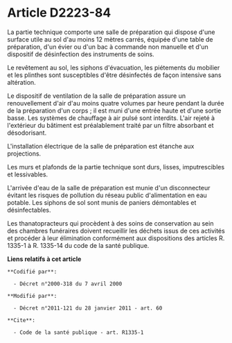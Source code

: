 # Article D2223-84

La partie technique comporte une salle de préparation qui dispose d'une surface utile au sol d'au moins 12 mètres carrés,
équipée d'une table de préparation, d'un évier ou d'un bac à commande non manuelle et d'un dispositif de désinfection des
instruments de soins. 

Le revêtement au sol, les siphons d'évacuation, les piétements du mobilier et les plinthes sont susceptibles d'être
désinfectés de façon intensive sans altération. 

Le dispositif de ventilation de la salle de préparation assure un renouvellement d'air d'au moins quatre volumes par heure
pendant la durée de la préparation d'un corps ; il est muni d'une entrée haute et d'une sortie basse. Les systèmes de
chauffage à air pulsé sont interdits. L'air rejeté à l'extérieur du bâtiment est préalablement traité par un filtre absorbant
et désodorisant.

L'installation électrique de la salle de préparation est étanche aux projections. 

Les murs et plafonds de la partie technique sont durs, lisses, imputrescibles et lessivables.

L'arrivée d'eau de la salle de préparation est munie d'un disconnecteur évitant les risques de pollution du réseau public
d'alimentation en eau potable. Les siphons de sol sont munis de paniers démontables et désinfectables. 

Les thanatopracteurs qui procèdent à des soins de conservation au sein des chambres funéraires doivent recueillir les déchets
issus de ces activités et procéder à leur élimination conformément aux dispositions des articles R. 1335-1 à R. 1335-14 du
code de la santé publique.

**Liens relatifs à cet article**

	**Codifié par**:

	  - Décret n°2000-318 du 7 avril 2000

	**Modifié par**:

	  - Décret n°2011-121 du 28 janvier 2011 - art. 60

	**Cite**:

	  - Code de la santé publique - art. R1335-1
